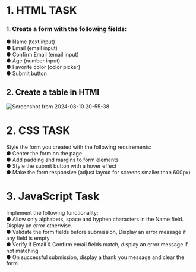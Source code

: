 # 1. HTML TASK
### 1. Create a form with the following fields:
● Name (text input) <br>
● Email (email input) <br>
● Confirm Email (email input) <br>
● Age (number input) <br>
● Favorite color (color picker) <br>
● Submit button <br>
## 2. Create a table in HTMl
![Screenshot from 2024-08-10 20-55-38](https://github.com/user-attachments/assets/53f32e7a-3b0e-418a-ba76-b150b2efc130)
# 2. CSS TASK
Style the form you created with the following requirements: <br>
● Center the form on the page <br>
● Add padding and margins to form elements <br>
● Style the submit button with a hover effect <br>
● Make the form responsive (adjust layout for screens smaller than 600px) <br>

# 3. JavaScript Task
Implement the following functionality:<br>
● Allow only alphabets, space and hyphen characters in the Name field. Display an error
otherwise.<br>
● Validate the form fields before submission, Display an error message if any field is empty<br>
● Verify if Email & Confirm email fields match, display an error message if not matching<br>
● On successful submission, display a thank you message and clear the form<br>
